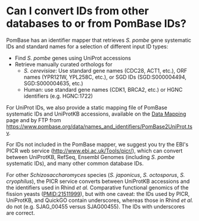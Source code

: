 # Can I convert IDs from other databases to or from PomBase IDs?
<!-- pombase_categories: Tools and resources -->

PomBase has an identifier mapper that retrieves *S. pombe* gene
systematic IDs and standard names for a selection of different input
ID types:

-   Find *S. pombe* genes using UniProt accessions
-   Retrieve manually curated orthologs for
    -    *S. cerevisiae*: Use standard gene names (CDC28, ACT1, etc.), ORF names (YPR121W, YPL258C, etc.), or SGD IDs (SGD:S000004494, SGD:S000004635, etc.)
    -    Human: use standard gene names (CDK1, BRCA2, etc.) or HGNC identifiers (e.g. HGNC:1722)

For UniProt IDs, we also provide a static mapping file of PomBase
systematic IDs and UniProtKB accessions, available on the [Data
Mapping](/downloads/names-and-identifiers) page and by FTP from
<https://www.pombase.org/data/names_and_identifiers/PomBase2UniProt.tsv>.

For IDs not included in the PomBase mapper, we suggest you try the
EBI's PICR web service (<http://www.ebi.ac.uk/Tools/picr/>), which can
convert between UniProtKB, RefSeq, Ensembl Genomes (including *S.
pombe* systematic IDs), and many other common database IDs.

For other *Schizosaccharomyces* species (*S. japonicus*, *S. octosporus*,
*S. cryophilus*), the PICR service converts between UniProtKB accessions
and the identifiers used in Rhind *et al.* Comparative functional
genomics of the fission yeasts ([PMID:21511999](http://www.ncbi.nlm.nih.gov/pubmed?term=21511999)),
but with one caveat: the IDs used by PICR, UniProtKB, and QuickGO
contain underscores, whereas those in Rhind *et al.* do not
(e.g. SJAG\_00455 versus SJAG00455). The IDs with underscores are
correct.

